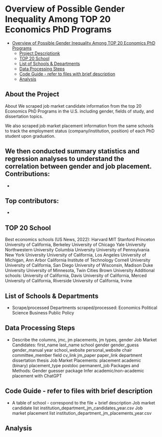 # Overview of Possible Gender Inequality Among TOP 20 Economics PhD Programs
- [Overview of Possible Gender Inequality Among TOP 20 Economics PhD Programs](#overview-of-possible-gender-inequality-among-top-20-economics-phd-programs)
  - [Project Descriptionk](#project-descriptionk)
  - [TOP 20 School](#top-20-school)
  - [List of Schools & Departments](#list-of-schools-&-departments)
  - [Data Processing Steps](#data-processing-steps)
  - [Code Guide - refer to files with brief description](#code-guide---refer-to-files-with-brief-description)
  - [Analysis](#analysis)

## About the Project
About
We scraped job market candidate information from the top 20 Economics PhD Programs in the U.S. including gender, fields of study, and dissertation topics. 

We also scraped job market placement information from the same schools to track the employment status (company/institution, position) of each PhD student upon graduation.

We then conducted summary statistics and regression analyses to understand the correlation between gender and job placement.
Contributions:
-
-
Top contributors:
-
-

## TOP 20 School
Best economics schools (US News, 2022):
Harvard
MIT
Stanford
Princeton
University of California, Berkeley
University of Chicago
Yale University
Northwestern University
Columbia University
University of Pennsylvania
New York University
University of California, Los Angeles
University of Michigan, Ann Arbor
California Institute of Technology
Cornell University
University of California, San Diego
University of Wisconsin, Madison
Duke University
University of Minnesota, Twin Cities
Brown University
Additional schools:
University of California, Davis
University of California, Merced
University of California, Riverside
University of California, Irvine

## List of Schools & Departments
- Scrape/processed 
Departments scraped/processed:
Economics
Political Science
Business
Public Policy

## Data Processing Steps
- Describe the columns, jmc, jm placements, jm types, gender
Job Market Candidates:
first_name
last_name
school
gender
gender_guess
gender_manual
year
school_website
personal_website
chair
committee_member
field
cv_link
jm_paper
paper_link
department
dissertation
thesis
Job Market Placements:
placement
academic (binary)
placement_type
postdoc
permanent_job
Packages and Methods:
Gender guesser package
Infer academic/non-academic placement with ChatGPT

## Code Guide - refer to files with brief description
- A table of school - correspond to the file + brief description
Job market candidate list
institution_department_jm_candidates_year.csv
Job market placement list
institution_department_jm_placements_year.csv



## Analysis

